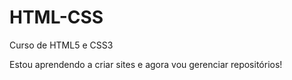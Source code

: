 # HTML-CSS
 Curso de HTML5 e CSS3

 Estou aprendendo a criar sites e agora vou gerenciar repositórios!
